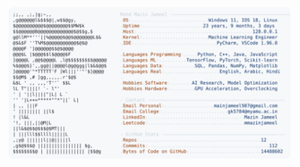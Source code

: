 <picture>
  <source srcset="https://raw.githubusercontent.com/mmazinjameel/mmazinjameel/main/dark_mode.svg?v=1754683938" media="(prefers-color-scheme: dark)">
  <img src="https://raw.githubusercontent.com/mmazinjameel/mmazinjameel/main/light_mode.svg?v=1754683938">
</picture>
